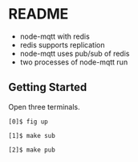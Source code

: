 # README
- node-mqtt with redis
- redis supports replication
- node-mqtt uses pub/sub of redis
- two processes of node-mqtt run

## Getting Started
Open three terminals.
```
[0]$ fig up

[1]$ make sub

[2]$ make pub
```
